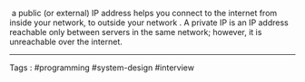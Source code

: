  a public (or external) IP address helps you connect to the internet from inside your network, to outside your network . A private IP is an IP address reachable only between servers in the same network; however, it is unreachable over the internet.  
___
Tags : #programming #system-design #interview